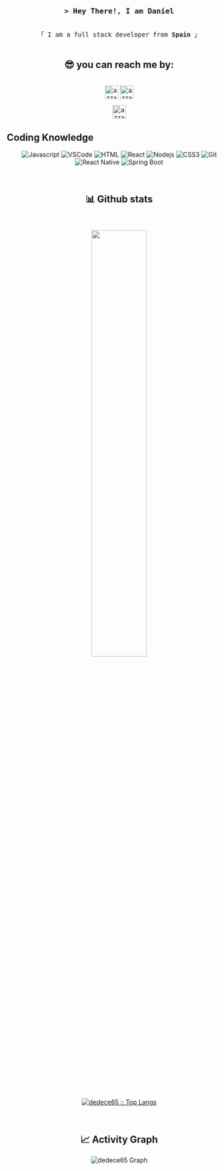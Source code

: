 <!-- Intro  -->
<h3 align="center">
        <samp>&gt; Hey There!, I am
                <b>Daniel</a></b>
        </samp>
</h3>


<p align="center"> 
  <samp>
    <br>
    「 I am a full stack developer from <b>Spain</b> 」
    <br>
    <br>
  </samp>
</p>

<!-- Contact Section -->
<h2 align="center">😎 you can reach me by:</h2>
    <p align="center">
      <br/>
      <a href="https://www.linkedin.com/in/daniel-del-castillo/" target="blank"><img align="center"
         src="https://img.shields.io/badge/linkedin-%231DA1F2.svg?style=for-the-badge&logo=linkedin&logoColor=white"
         alt="azzar" height="30"/></a>
      <a href="https://mailto:danicastillo2003@gmail.com" target="blank"><img align="center"
         src="https://img.shields.io/badge/gmail-EA4335.svg?style=for-the-badge&logo=gmail&logoColor=white"
         alt="azzar" height="30"/></a>
    </p>
  <p align="center">
      <a href="https://wa.me/+34670109209" target="blank"><img align="center"
         src="https://img.shields.io/badge/whatsapp-4B7F1.svg?style=for-the-badge&logo=whatsapp&logoColor=white"
         alt="azzar" height="30"/></a>
      <br>
    </p>

## Coding Knowledge
<div align ="center">
  
  ![Javascript](https://img.shields.io/badge/Javascript-F0DB4F?style=for-the-badge&labelColor=black&logo=javascript&logoColor=F0DB4F)
  ![VSCode](https://img.shields.io/badge/Visual_Studio-0078d7?style=for-the-badge&logo=visual%20studio&logoColor=white)
  ![HTML](https://img.shields.io/badge/HTML5-E34F26?style=for-the-badge&logo=html5&logoColor=white)
  ![React](https://img.shields.io/badge/-React-61DBFB?style=for-the-badge&labelColor=black&logo=react&logoColor=61DBFB)
  ![Nodejs](https://img.shields.io/badge/Nodejs-3C873A?style=for-the-badge&labelColor=black&logo=node.js&logoColor=3C873A)
  ![CSS3](https://img.shields.io/badge/CSS3-1572B6?style=for-the-badge&logo=css3&logoColor=white)
  ![Git](https://img.shields.io/badge/Git-F05032?style=for-the-badge&logo=git&logoColor=white)
  ![React Native](https://img.shields.io/badge/React_Native-20232A?style=for-the-badge&logo=react&logoColor=61DAFB)
  ![Spring Boot](https://img.shields.io/badge/Spring_Boot-3C873A?style=for-the-badge&labelColor=black&logo=springBoot&logoColor=3C873A)
  
</div>


<br/>

<!-- Stats Section -->

  <div>
    <h2 align="center"> 📊 Github stats </h2>
      <br/>
        <p align="center">
          <a href="https://github.com/dedece65/">
            <img width="49.5%" src="https://github-readme-stats.vercel.app/api?username=dedece65&show_icons=true&theme=nord_bright&hide_border=true" />
          </a>
        </p>
        <p align="center">
          <a href="https://github.com/dedece65/">
          <img src="https://github-readme-stats.vercel.app/api/top-langs/?username=dedece65&langs_count=6&theme=nord_bright&layout=compact&hide_border=true" alt="dedece65 :: Top Langs" />
          </a>
       </p>
     <br>
  </div>    

<h2 align="center"> 📈 Activity Graph </h2>
<div align="center">

  ![dedece65 Graph](http://github-profile-summary-cards.vercel.app/api/cards/profile-details?username=dedece65&theme=nord_bright)
  
</div>

